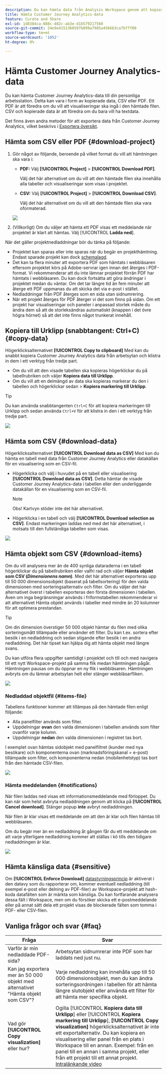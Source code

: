 ```yaml
---
description: Du kan hämta data från Analysis Workspace genom att kopiera dem eller i formaten PDF och CSV.
title: Hämta Customer Journey Analytics-data
feature: Curate and Share
exl-id: 1d8384ca-888c-482c-ab3e-d1b579217560
source-git-commit: 24e9e4151360597b099a7985a4566b3ca7bfff00
workflow-type: tm+mt
source-wordcount: '1052'
ht-degree: 0%

---
```


# Hämta Customer Journey Analytics-data

Du kan hämta Customer Journey Analytics-data till din personliga arbetsstation. Detta kan vara i form av kopierade data, CSV eller PDF. Ett PDF är att föredra om du vill att visualiseringar ska ingå i den hämtade filen. CSV och kopierade data är att föredra om du bara vill ha textdata.

Det finns även andra metoder för att exportera data från Customer Journey Analytics, vilket beskrivs i [Exportera översikt](/help/analysis-workspace/export/export-project-overview.md).

## Hämta som CSV eller PDF {#download-project}

1. Gör något av följande, beroende på vilket format du vill att hämtningen ska vara i:

   * **PDF:** Välj **[!UICONTROL Project]** > **[!UICONTROL Download PDF]**.

     Välj det här alternativet om du vill att den hämtade filen ska innehålla alla tabeller och visualiseringar som visas i projektet.

   * **CSV:** Välj **[!UICONTROL Project]** > **[!UICONTROL Download CSV]**.

     Välj det här alternativet om du vill att den hämtade filen ska vara oformaterad.

   ![](assets/download-project.png)

1. (Villkorligt) Om du väljer att hämta ett PDF visas ett meddelande när projektet är klart att hämtas. Välj [!UICONTROL **Ladda ned**].

När det gäller projektnedladdningar bör du tänka på följande:

* Projektet kan sparas eller inte sparas när du begär en projekthämtning. Endast sparade projekt kan dock [schemalagd](/help/analysis-workspace/export/t-schedule-report.md).
* Det kan ta flera minuter att exportera PDF som hämtats i webbläsaren eftersom projektet körs på Adobe-servrar igen innan det återges i PDF-format. Vi rekommenderar att du inte lämnar projektet förrän PDF har hämtats i webbläsaren. Du kan dock fortsätta att göra ändringar i projektet medan du väntar. Om det tar längre tid än fem minuter att återge ett PDF uppmanas du att skicka det via e-post i stället.
* Nedladdningar från PDF återges som en sida utan sidnumrering.
* När ett projekt återges för PDF återger vi det som finns på sidan. Om ett projekt har visualiseringar och paneler i anpassad storlek måste du ändra dem så att de storleksändras automatiskt (knappen i det övre högra hörnet) så att det inte finns något trunkerat innehåll.

## Kopiera till Urklipp (snabbtangent: Ctrl+C) {#copy-data}

Högerklicksalternativet **[!UICONTROL Copy to clipboard]** Med kan du snabbt kopiera Customer Journey Analytics data från arbetsytan och klistra in dem i ett verktyg från tredje part.

* Om du vill att den visade tabellen ska kopieras högerklickar du på tabellrubriken och väljer **Kopiera data till Urklipp**.
* Om du vill att en delmängd av data ska kopieras markerar du den i tabellen och högerklickar sedan > **Kopiera markering till Urklipp**.

>[!TIP]
>
>Du kan använda snabbtangenten `Ctrl+C` för att kopiera markeringen till Urklipp och sedan använda `Ctrl+V` för att klistra in den i ett verktyg från tredje part.


![](assets/copy-selection.png)

## Hämta som CSV {#download-data}

Högerklicksalternativet **[!UICONTROL Download data as CSV]** Med kan du hämta en tabell med data från Customer Journey Analytics eller datakällan för en visualisering som en CSV-fil.

* Högerklicka och välj i huvudet på en tabell eller visualisering **[!UICONTROL Download data as CSV]**. Detta hämtar de visade Customer Journey Analytics-data i tabellen eller den underliggande datakällan för en visualisering som en CSV-fil.

  >[!NOTE]
  >
  >  Obs! Kartvyn stöder inte det här alternativet.


* Högerklicka i en tabell och välj **[!UICONTROL Download selection as CSV]**. Endast markeringen laddas ned med det här alternativet, i motsats till den fullständiga tabellen som visas.

![](assets/download-data-viz.png)

## Hämta objekt som CSV {#download-items}

Om du vill analysera mer än de 400 synliga dataraderna i en tabell högerklickar du på tabellrubriken eller valfri rad och väljer **Hämta objekt som CSV (_Dimensionens namn_)**. Med det här alternativet exporteras upp till 50 000 dimensionsobjekt (baserat på tabellsortering) för den valda dimensionen med sorteringsalternativ och filter. Om du väljer det här alternativet överst i tabellen exporteras den första dimensionen i tabellen. Även om inga begränsningar används i friformstabellen rekommenderar vi att alternativet Hämta objekt används i tabeller med mindre än 20 kolumner för att optimera prestandan.

>[!TIP]
>
> Om din dimension överstiger 50 000 objekt hämtar du filen med olika sorteringsmått tillämpade eller använder ett filter. Du kan t.ex. sortera efter besök i en nedladdning och sedan stigande efter besök i en andra nedladdning. Det här tipset kan hjälpa dig att hämta objekt med längre svans.

Du kan utföra flera uppgifter samtidigt i projektet och till och med navigera till ett nytt Workspace-projekt på samma flik medan hämtningen pågår. Hämtningen pausas om du öppnar en ny flik i webbläsaren. Hämtningen avbryts om du lämnar arbetsytan helt eller stänger webbläsarfliken.

![](assets/download-items.png)

### Nedladdad objektfil {#items-file}

Tabellens funktioner kommer att tillämpas på den hämtade filen enligt följande:

* Alla panelfilter används som filter.
* Uppdelningar **ovan** den valda dimensionen i tabellen används som filter ovanför varje kolumn.
* Uppdelningar **nedan** den valda dimensionen i registret tas bort.

I exemplet ovan hämtas sidobjekt med panelfiltret (kunder med nya besökare) och komponenterna ovan (marknadsföringskanal = e-post) tillämpade som filter, och komponenterna nedan (mobilenhetstyp) tas bort från den hämtade CSV-filen.

![](assets/downloaded-file.png)

### Hämta meddelanden {#notifications}

När filen laddas ned visas ett informationsmeddelande med förloppet. Du kan när som helst avbryta nedladdningen genom att klicka på **[!UICONTROL Cancel download]**. Stänger popup **inte** avbryt nedladdningen.

När filen är klar visas ett meddelande om att den är klar och filen hämtas till webbläsaren.

Om du begär mer än en nedladdning åt gången får du ett meddelande om att varje ytterligare nedladdning kommer att ställas i kö tills den tidigare nedladdningen är klar.

![](assets/toast.png)

## Hämta känsliga data {#sensitive}

Om **[!UICONTROL Enforce Download]** [datastyrningsprincip](/help/data-views/data-governance.md) är aktiverat i den datavy som du rapporterar om, kommer eventuell nedladdning (till exempel e-post eller delning av PDF-filer) av Workspace-projekt att hash-koda datafälten som är märkta som känsliga. Du kan fortfarande analysera dessa fält i Workspace, men om du försöker skicka ett e-postmeddelande eller på annat sätt dela ett projekt visas de blockerade fälten som tomma i PDF- eller CSV-filen.

## Vanliga frågor och svar {#faq}

| Fråga | Svar |
| --- | --- |
| Varför är min nedladdade PDF-sida? | Arbetsytan sidnumrerar inte PDF som har laddats ned just nu. |
| Kan jag exportera mer än 50 000 objekt med alternativet &quot;Hämta objekt som CSV&quot;? | Varje nedladdning kan innehålla upp till 50 000 dimensionsobjekt, men du kan ändra sorteringsordningen i tabellen för att hämta längre slutobjekt eller använda ett filter för att hämta mer specifika objekt. |
| Vad gör **[!UICONTROL Copy visualization]** eller hur? | Ogilla [!UICONTROL **Kopiera data till Urklipp**] eller [!UICONTROL **Kopiera markering till Urklipp**], **[!UICONTROL Copy visualization]** högerklicksalternativet är inte ett exportalternativ. Du kan kopiera en visualisering eller panel från en plats i Workspace till en annan. Exempel: från en panel till en annan i samma projekt, eller från ett projekt till ett annat projekt. [Intralänkande video](https://experienceleague.adobe.com/docs/analytics-learn/tutorials/analysis-workspace/visualizations/intra-linking-in-analysis-workspace.html) |
